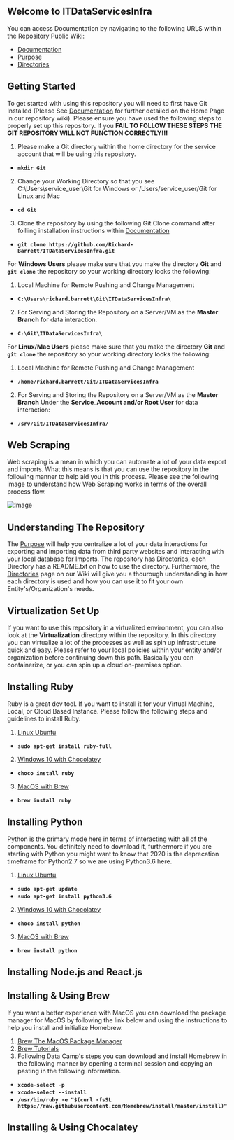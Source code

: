 ## Welcome to ITDataServicesInfra

You can access Documentation by navigating to the following URLS within the Repository Public Wiki:
- [Documentation](https://github.com/Richard-Barrett/ITDataServicesInfra/wiki)
- [Purpose](https://github.com/Richard-Barrett/ITDataServicesInfra/wiki/ITDataServicesInfra-Purpose)
- [Directories](https://github.com/Richard-Barrett/ITDataServicesInfra/wiki/Directories)

## Getting Started

To get started with using this repository you will need to first have Git Installed (Please See [Documentation](https://github.com/Richard-Barrett/ITDataServicesInfra/wiki) for further detailed on the Home Page in our repository wiki). Please ensure you have used the following steps to properly set up this repository. If you **FAIL TO FOLLOW THESE STEPS THE GIT REPOSITORY WILL NOT FUNCTION CORRECTLY!!!**
1. Please make a Git directory within the home directory for the service account that will be using this repository.
- **`mkdir Git`**
2. Change your Working Directory so that you see C:\Users\service_user\Git for Windows or /Users/service_user/Git for Linux and Mac
- **`cd Git`**
3. Clone the repository by using the following Git Clone command after folliing installation instructions within [Documentation](https://github.com/Richard-Barrett/ITDataServicesInfra/wiki)
- **`git clone https://github.com/Richard-Barrett/ITDataServicesInfra.git`**

For **Windows Users** please make sure that you make the directory **Git** and **`git clone`** the repository so your working directory looks the following:
1. Local Machine for Remote Pushing and Change Management
- **`C:\Users\richard.barrett\Git\ITDataServicesInfra\`**
2. For Serving and Storing the Repository on a Server/VM as the **Master Branch** for data interaction.
- **`C:\Git\ITDataServicesInfra\`**

For **Linux/Mac Users** please make sure that you make the directory **Git** and **`git clone`** the repository so your working directory looks the following:
1. Local Machine for Remote Pushing and Change Management
- **`/home/richard.barrett/Git/ITDataServicesInfra`**
2. For Serving and Storing the Repository on a Server/VM as the **Master Branch** Under the **Service_Account and/or Root User** for data interaction:
- **`/srv/Git/ITDataServicesInfra/`**

## Web Scraping
Web scraping is a mean in which you can automate a lot of your data export and imports. What this means is that you can use the repository in the following manner to help aid you in this process. Please see the following image to understand how Web Scraping works in terms of the overall process flow. 

![Image](https://www.lucidchart.com/publicSegments/view/55833c2f-f932-4b14-8d16-9748c609e03e/image.jpeg)

## Understanding The Repository 
The [Purpose](https://github.com/Richard-Barrett/ITDataServicesInfra/wiki/ITDataServicesInfra-Purpose) will help you centralize a lot of your data interactions for exporting and importing data from third party websites and interacting with your local database for Imports. 
The repository has [Directories](https://github.com/Richard-Barrett/ITDataServicesInfra/wiki/Directories), each Directory has a README.txt on how to use the directory. Furthermore, the [Directories](https://github.com/Richard-Barrett/ITDataServicesInfra/wiki/Directories) page on our Wiki will give you a thourough understanding in how each directory is used and how you can use it to fit your own Entity's/Organization's needs.

## Virtualization Set Up
If you want to use this repository in a virtualized environment, you can also look at the **Virtualization** directory within the repository. In this directory you can virtualize a lot of the processes as well as spin up infrastructure quick and easy. Please refer to your local policies within your entity and/or organization before continuing down this path. Basically you can containerize, or you can spin up a cloud on-premises option.

## Installing Ruby
Ruby is a great dev tool. If you want to install it for your Virtual Machine, Local, or Cloud Based Instance. Please follow the following steps and guidelines to install Ruby. 
1. [Linux Ubuntu](https://www.thoughtco.com/instal-ruby-on-linux-2908370)
- **`sudo apt-get install ruby-full`**
2. [Windows 10 with Chocolatey](https://chocolatey.org/docs/installation)
- **`choco install ruby`**
3. [MacOS with Brew](https://docs.brew.sh/Installation)
- **`brew install ruby`**

## Installing Python
Python is the primary mode here in terms of interacting with all of the components. You definitely need to download it, furthermore if you are starting with Python you might want to know that 2020 is the deprecation timeframe for Python2.7 so we are using Python3.6 here. 
1. [Linux Ubuntu](https://docs.python-guide.org/starting/install3/linux/)
- **`sudo apt-get update`**
- **`sudo apt-get install python3.6`**
2. [Windows 10 with Chocolatey](https://chocolatey.org/packages/python/3.8.1.20200110#description)
- **`choco install python`**
3. [MacOS with Brew](https://docs.python-guide.org/starting/install3/osx/)
- **`brew install python`**

## Installing Node.js and React.js 

## Installing & Using Brew
If you want a better experience with MacOS you can download the package manager for MacOS by following the link below and using the instructions to help you install and initialize Homebrew.
1. [Brew The MacOS Package Manager](https://brew.sh/)
2. [Brew Tutorials](https://www.datacamp.com/community/tutorials/homebrew-install-use)
3. Following Data Camp's steps you can download and install Homebrew in the following manner by opening a terminal session and copying an pasting in the following information. 
- **`xcode-select -p`**
- **`xcode-select --install`**
- **`/usr/bin/ruby -e "$(curl -fsSL https://raw.githubusercontent.com/Homebrew/install/master/install)"`**

## Installing & Using Chocalatey



